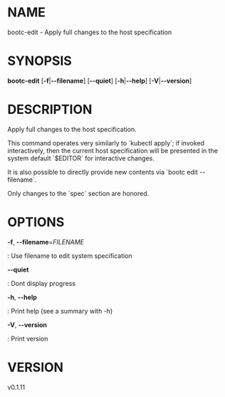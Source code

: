 # NAME

bootc-edit - Apply full changes to the host specification

# SYNOPSIS

**bootc-edit** \[**-f**\|**\--filename**\] \[**\--quiet**\]
\[**-h**\|**\--help**\] \[**-V**\|**\--version**\]

# DESCRIPTION

Apply full changes to the host specification.

This command operates very similarly to \`kubectl apply\`; if invoked
interactively, then the current host specification will be presented in
the system default \`\$EDITOR\` for interactive changes.

It is also possible to directly provide new contents via \`bootc edit
\--filename\`.

Only changes to the \`spec\` section are honored.

# OPTIONS

**-f**, **\--filename**=*FILENAME*

:   Use filename to edit system specification

**\--quiet**

:   Dont display progress

**-h**, **\--help**

:   Print help (see a summary with -h)

**-V**, **\--version**

:   Print version

# VERSION

v0.1.11
